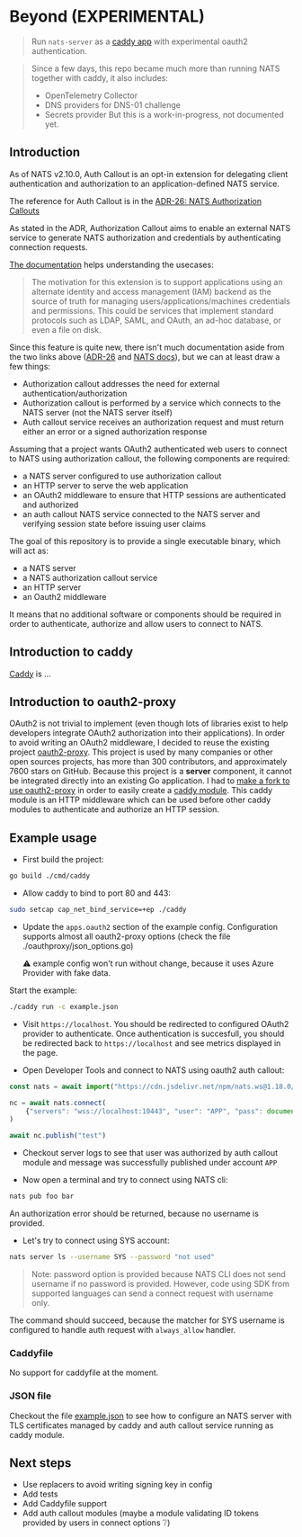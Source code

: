 # Beyond (EXPERIMENTAL)

> Run `nats-server` as a [caddy app](https://caddyserver.com/docs/extending-caddy#app-modules) with experimental oauth2 authentication.

> Since a few days, this repo became much more than running NATS together with caddy, it also includes:
> - OpenTelemetry Collector
> - DNS providers for DNS-01 challenge
> - Secrets provider
> But this is a work-in-progress, not documented yet.

## Introduction

As of NATS v2.10.0, Auth Callout is an opt-in extension for delegating client authentication and authorization to an application-defined NATS service.

The reference for Auth Callout is in the [ADR-26: NATS Authorization Callouts](https://github.com/nats-io/nats-architecture-and-design/blob/main/adr/ADR-26.md)

As stated in the ADR, Authorization Callout aims to enable an external NATS service to generate NATS authorization and credentials by authenticating connection requests.

[The documentation](https://docs.nats.io/running-a-nats-service/configuration/securing_nats/auth_callout) helps understanding the usecases:

> The motivation for this extension is to support applications using an alternate identity and access management (IAM) backend as the source of truth for managing users/applications/machines credentials and permissions. This could be services that implement standard protocols such as LDAP, SAML, and OAuth, an ad-hoc database, or even a file on disk.

Since this feature is quite new, there isn't much documentation aside from the two links above ([ADR-26](https://github.com/nats-io/nats-architecture-and-design/blob/main/adr/ADR-26.md) and [NATS docs](https://github.com/nats-io/nats-architecture-and-design/blob/main/adr/ADR-26.md)), but we can at least draw a few things:

- Authorization callout addresses the need for external authentication/authorization
- Authorization callout is performed by a service which connects to the NATS server (not the NATS server itself)
- Auth callout service receives an authorization request and must return either an error or a signed authorization response

Assuming that a project wants OAuth2 authenticated web users to connect to NATS using authorization callout, the following components are required:

- a NATS server configured to use authorization callout
- an HTTP server to serve the web application
- an OAuth2 middleware to ensure that HTTP sessions are authenticated and authorized
- an auth callout NATS service connected to the NATS server and verifying session state before issuing user claims

The goal of this repository is to provide a single executable binary, which will act as:
- a NATS server
- a NATS authorization callout service 
- an HTTP server
- an Oauth2 middleware

It means that no additional software or components should be required in order to authenticate, authorize and allow users to connect to NATS.

## Introduction to caddy

[Caddy](https://caddyserver.com/) is ...

## Introduction to oauth2-proxy

OAuth2 is not trivial to implement (even though lots of libraries exist to help developers integrate OAuth2 authorization into their applications). In order to avoid writing an OAuth2 middleware, I decided to reuse the existing project [oauth2-proxy](https://github.com/oauth2-proxy/oauth2-proxy). This project is used by many companies or other open sources projects, has more than 300 contributors, and approximately 7600 stars on GitHub. Because this project is a **server** component, it cannot be integrated directly into an existing Go application. I had to [make a fork to use oauth2-proxy](https://github.com/oauth2-proxy/oauth2-proxy/compare/master...quara-dev:oauth2-proxy:library_usage) in order to easily create a [caddy module](https://github.com/quara-dev/beyond/blob/rewrite/oauthproxy/app.go). This caddy module is an HTTP middleware which can be used before other caddy modules to authenticate and authorize an HTTP session.

## Example usage

- First build the project:

```bash
go build ./cmd/caddy
```

- Allow caddy to bind to port 80 and 443:

```bash
sudo setcap cap_net_bind_service=+ep ./caddy
```

- Update the  `apps.oauth2` section of the example config. Configuration supports almost all oauth2-proxy options (check the file ./oauthproxy/json_options.go)

  ⚠ example config won't run without change, because it uses Azure Provider with fake data.

Start the example:

```bash
./caddy run -c example.json
```

- Visit `https://localhost`. You should be redirected to configured OAuth2 provider to authenticate. Once authentication is succesfull, you should be redirected back to `https://localhost` and see metrics displayed in the page.

- Open Developer Tools and connect to NATS using oauth2 auth callout:

```javascript
const nats = await import("https://cdn.jsdelivr.net/npm/nats.ws@1.18.0/esm/nats.js")

nc = await nats.connect(
	{"servers": "wss://localhost:10443", "user": "APP", "pass": document.cookie}
)

await nc.publish("test")
```

- Checkout server logs to see that user was authorized by auth callout module and message was successfully published under account `APP`


- Now open a terminal and try to connect using NATS cli:

```bash
nats pub foo bar
```

  An authorization error should be returned, because no username is provided.

- Let's try to connect using SYS account:

```bash
nats server ls --username SYS --password "not used"
```

  > Note: password option is provided because NATS CLI does not send username if no password is provided. However, code using SDK from supported languages can send a connect request with username only.

  The command should succeed, because the matcher for SYS username is configured to handle auth request with `always_allow` handler.

### Caddyfile

No support for caddyfile at the moment.

### JSON file

Checkout the file [example.json](./example.json) to see how to configure an NATS server with TLS certificates managed by caddy and auth callout service running as caddy module.

## Next steps

- Use replacers to avoid writing signing key in config
- Add tests
- Add Caddyfile support
- Add auth callout modules (maybe a module validating ID tokens provided by users in connect options ❔)
